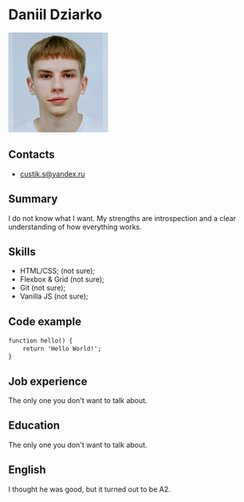 # Daniil Dziarko

![photo_me](./assets/img/update_photo.jpg)

## Contacts

- custik.s@yandex.ru

## Summary

I do not know what I want. My strengths are introspection and a clear understanding of how everything works.

## Skills

- HTML/CSS; (not sure);
- Flexbox & Grid (not sure);
- Git (not sure);
- Vanilla JS (not sure);

## Code example

```
function hello() {
    return 'Hello World!';
}
```

## Job experience

The only one you don't want to talk about.

## Education

The only one you don't want to talk about.

## English

I thought he was good, but it turned out to be A2.
